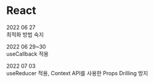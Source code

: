 # React                                                                                                                       
2022 06 27              
최적화 방법 숙지                 
         
2022 06 29~30                        
useCallback 적용
         
2022 07 03                                                     
useReducer 적용, Context API를 사용한 Props Drilling 방지
